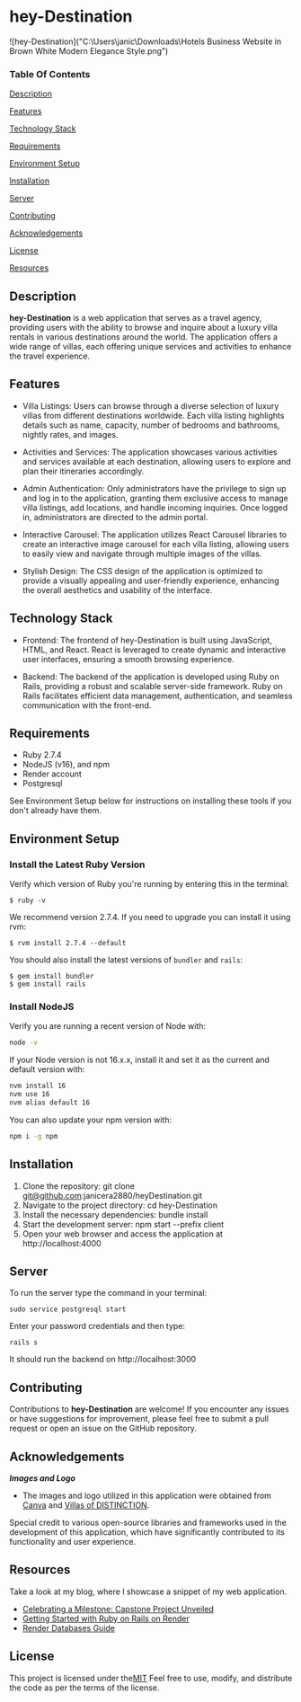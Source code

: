 # hey-Destination
![hey-Destination]("C:\Users\janic\Downloads\Hotels Business Website in Brown White Modern Elegance Style.png")
### Table Of Contents

[Description](#description) 

[Features](#features)

[Technology Stack](#technologystack)

[Requirements](#requirements)

[Environment Setup](#environmentsetup)

[Installation](#installation) 

[Server](#server) 

[Contributing](#contributing) 

[Acknowledgements](#Acknowledgements)

[License](#license)

[Resources](#resources)


## Description

**hey-Destination** is a web application that serves as a travel agency, providing users with the ability to browse and inquire about a luxury villa rentals in various destinations around the world. The application offers a wide range of villas, each offering unique services and activities to enhance the travel experience.

## Features

- Villa Listings: Users can browse through a diverse selection of luxury villas from different destinations worldwide. Each villa listing highlights details such as name, capacity, number of bedrooms and bathrooms, nightly rates, and images.

- Activities and Services: The application showcases various activities and services available at each destination, allowing users to explore and plan their itineraries accordingly.

- Admin Authentication: Only administrators have the privilege to sign up and log in to the application, granting them exclusive access to manage villa listings, add locations, and handle incoming inquiries. Once logged in, administrators are directed to the admin portal.

- Interactive Carousel: The application utilizes React Carousel libraries to create an interactive image carousel for each villa listing, allowing users to easily view and navigate through multiple images of the villas.

- Stylish Design: The CSS design of the application is optimized to provide a visually appealing and user-friendly experience, enhancing the overall aesthetics and usability of the interface.

## Technology Stack

- Frontend: The frontend of hey-Destination is built using JavaScript, HTML, and React. React is leveraged to create dynamic and interactive user interfaces, ensuring a smooth browsing experience.

- Backend: The backend of the application is developed using Ruby on Rails, providing a robust and scalable server-side framework. Ruby on Rails facilitates efficient data management, authentication, and seamless communication with the front-end.

## Requirements

- Ruby 2.7.4
- NodeJS (v16), and npm
- Render account
- Postgresql

See Environment Setup below for instructions on installing these tools if you
don't already have them.

## Environment Setup

### Install the Latest Ruby Version

Verify which version of Ruby you're running by entering this in the terminal:

```console
$ ruby -v
```

We recommend version 2.7.4. If you need to upgrade you can install it using rvm:

```console
$ rvm install 2.7.4 --default
```

You should also install the latest versions of `bundler` and `rails`:

```console
$ gem install bundler
$ gem install rails
```

### Install NodeJS

Verify you are running a recent version of Node with:

```sh
node -v
```

If your Node version is not 16.x.x, install it and set it as the current and
default version with:

```sh
nvm install 16
nvm use 16
nvm alias default 16
```

You can also update your npm version with:

```sh
npm i -g npm
```

## Installation

1. Clone the repository: git clone git@github.com:janicera2880/heyDestination.git
2. Navigate to the project directory: cd hey-Destination
3. Install the necessary dependencies: bundle install
4. Start the development server: npm start --prefix client
5. Open your web browser and access the application at http://localhost:4000

## Server

To run the server type the command in your terminal:

```
sudo service postgresql start
```
Enter your password credentials and then type:

```
rails s
```
It should run the backend on http://localhost:3000

## Contributing 

Contributions to **hey-Destination** are welcome! If you encounter any issues or have suggestions for improvement, please feel free to submit a pull request or open an issue on the GitHub repository.

## Acknowledgements

***Images and Logo***
- The images and logo utilized in this application were obtained from  [Canva](“https://www.canva.com/”)
 and [Villas of DISTINCTION](“https://www.villasofdistinction.com/”).

Special credit to various open-source libraries and frameworks used in the development of this application, which have significantly contributed to its functionality and user experience.

## Resources

Take a look at my blog, where I showcase a snippet of my web application.
- [Celebrating a Milestone: Capstone Project Unveiled](https://dev.to/janicera2880/celebrating-a-milestone-capstone-project-unveiled-51c1)
- [Getting Started with Ruby on Rails on Render](https://render.com/docs/deploy-rails)
- [Render Databases Guide](https://render.com/docs/databases)


## License 

This project is licensed under the[MIT](“https://choosealicense.com/licenses/mit/”) Feel free to use, modify, and distribute the code as per the terms of the license.
